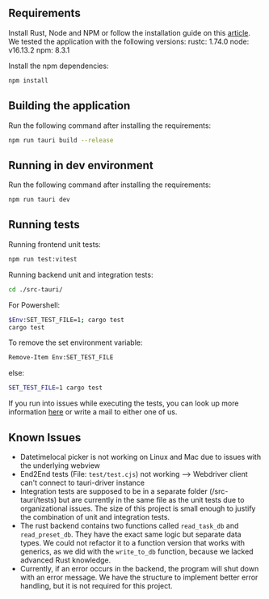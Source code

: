 ## Requirements

Install Rust, Node and NPM or follow the installation guide on this [article](https://tauri.app/v1/guides/getting-started/prerequisites#installing). We tested the application with the following versions:
rustc: 1.74.0
node: v16.13.2
npm: 8.3.1

Install the npm dependencies:

```bash
npm install
```

## Building the application

Run the following command after installing the requirements:

```bash
npm run tauri build --release
```

## Running in dev environment

Run the following command after installing the requirements:

```bash
npm run tauri dev
```

## Running tests

Running frontend unit tests:

```bash
npm run test:vitest
```

Running backend unit and integration tests:

```bash
cd ./src-tauri/
```

For Powershell:

```bash
$Env:SET_TEST_FILE=1; cargo test
cargo test
```

To remove the set environment variable:

```bash
Remove-Item Env:SET_TEST_FILE
```

else:

```bash
SET_TEST_FILE=1 cargo test
```

If you run into issues while executing the tests, you can look up more information [here](https://doc.rust-lang.org/book/ch12-05-working-with-environment-variables.html) or write a mail to either one of us.

## Known Issues

- Datetimelocal picker is not working on Linux and Mac due to issues with the underlying webview
- End2End tests (File: `test/test.cjs`) not working --> Webdriver client can't connect to tauri-driver instance
- Integration tests are supposed to be in a separate folder (/src-tauri/tests) but are currently in the same file as the unit tests due to organizational issues. The size of this project is small enough to justify the combination of unit and integration tests.
- The rust backend contains two functions called `read_task_db` and `read_preset_db`. They have the exact same logic but separate data types. We could not refactor it to a function version that works with generics, as we did with the `write_to_db` function, because we lacked advanced Rust knowledge.
- Currently, if an error occurs in the backend, the program will shut down with an error message. We have the structure to implement better error handling, but it is not required for this project.
